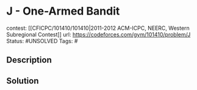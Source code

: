 # J - One-Armed Bandit

contest: [[CFICPC/101410/101410|2011-2012 ACM-ICPC, NEERC, Western Subregional Contest]]
url: https://codeforces.com/gym/101410/problem/J
Status: #UNSOLVED
Tags: #

## Description

## Solution

